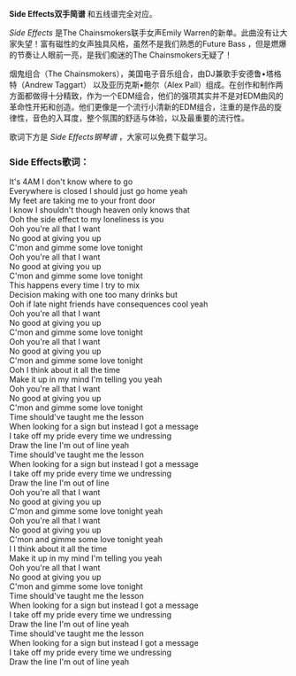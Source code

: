 

**Side Effects双手简谱** 和五线谱完全对应。

_Side Effects_ 是The Chainsmokers联手女声Emily
Warren的新单。此曲没有让大家失望！富有磁性的女声独具风格，虽然不是我们熟悉的Future Bass ，但是燃爆的节奏让人眼前一亮，是我们痴迷的The
Chainsmokers无疑了！

烟鬼组合（The Chainsmokers），美国电子音乐组合，由DJ兼歌手安德鲁•塔格特（Andrew Taggart） 以及亚历克斯•鲍尔（Alex
Pall）组成。在创作和制作两方面都做得十分精致，作为一个EDM组合，他们的强项其实并不是对EDM曲风的革命性开拓和创造。他们更像是一个流行小清新的EDM组合，注重的是作品的旋律性，音色的入耳度，整个氛围的舒适与体验，以及最重要的流行性。

歌词下方是 _Side Effects钢琴谱_ ，大家可以免费下载学习。

### Side Effects歌词：

It's 4AM I don't know where to go  
Everywhere is closed I should just go home yeah  
My feet are taking me to your front door  
I know I shouldn't though heaven only knows that  
Ooh the side effect to my loneliness is you  
Ooh you're all that I want  
No good at giving you up  
C'mon and gimme some love tonight  
Ooh you're all that I want  
No good at giving you up  
C'mon and gimme some love tonight  
This happens every time I try to mix  
Decision making with one too many drinks but  
Ooh if late night friends have consequences cool yeah  
Ooh you're all that I want  
No good at giving you up  
C'mon and gimme some love tonight  
Ooh you're all that I want  
No good at giving you up  
C'mon and gimme some love tonight  
Ooh I think about it all the time  
Make it up in my mind I'm telling you yeah  
Ooh you're all that I want  
No good at giving you up  
C'mon and gimme some love tonight  
Time should've taught me the lesson  
When looking for a sign but instead I got a message  
I take off my pride every time we undressing  
Draw the line I'm out of line yeah  
Time should've taught me the lesson  
When looking for a sign but instead I got a message  
I take off my pride every time we undressing  
Draw the line I'm out of line  
Ooh you're all that I want  
No good at giving you up  
C'mon and gimme some love tonight yeah  
Ooh you're all that I want  
No good at giving you up  
C'mon and gimme some love tonight yeah  
I I think about it all the time  
Make it up in my mind I'm telling you yeah  
Ooh you're all that I want  
No good at giving you up  
C'mon and gimme some love tonight  
Time should've taught me the lesson  
When looking for a sign but instead I got a message  
I take off my pride every time we undressing  
Draw the line I'm out of line yeah  
Time should've taught me the lesson  
When looking for a sign but instead I got a message  
I take off my pride every time we undressing  
Draw the line I'm out of line yeah

